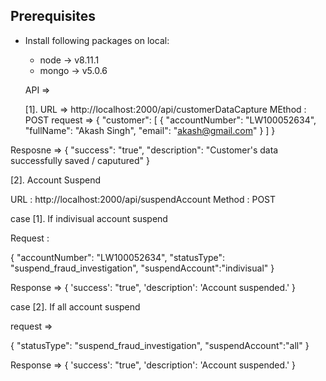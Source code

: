 ## Prerequisites
 - Install following packages on local:
    - node -> v8.11.1
    - mongo -> v5.0.6


    API =>

    [1]. 
    URL => http://localhost:2000/api/customerDataCapture
    MEthod : POST
    request => 
    {
    "customer": [
        {
            "accountNumber": "LW100052634",
            "fullName": "Akash Singh",
            "email": "akash@gmail.com"
        }
    ]
}

Resposne =>
{
    "success": "true",
    "description": "Customer's data successfully saved / caputured"
}

[2]. Account Suspend

URL : http://localhost:2000/api/suspendAccount
Method : POST


case [1]. If indivisual account suspend

Request : 

{
    "accountNumber": "LW100052634",
    "statusType": "suspend_fraud_investigation",
    "suspendAccount":"indivisual"
}

Response =>
                    {
                        'success': "true",
                        'description': 'Account suspended.'
                    }

case [2]. If all account suspend


request =>

{
    "statusType": "suspend_fraud_investigation",
    "suspendAccount":"all"
}

Response =>
                    {
                        'success': "true",
                        'description': 'Account suspended.'
                    }
